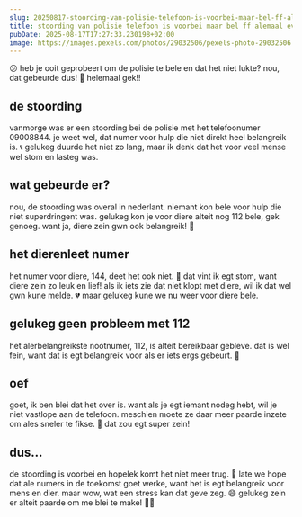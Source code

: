 ```yaml
---
slug: 20250817-stoording-van-polisie-telefoon-is-voorbei-maar-bel-ff-alemaal-even-om-te-teste
title: stoording van polisie telefoon is voorbei maar bel ff alemaal even om te teste
pubDate: 2025-08-17T17:27:33.230198+02:00
image: https://images.pexels.com/photos/29032506/pexels-photo-29032506.jpeg?auto=compress&cs=tinysrgb&dpr=2&h=650&w=940
---
```

😕 heb je ooit geprobeert om de polisie te bele en dat het niet lukte? nou, dat gebeurde dus! 🚫 helemaal gek!!  

## de stoording
vanmorge was er een stoording bei de polisie met het telefoonumer 09008844. je weet wel, dat numer voor hulp die niet direkt heel belangreik is. 📞 gelukeg duurde het niet zo lang, maar ik denk dat het voor veel mense wel stom en lasteg was.  

## wat gebeurde er? 
nou, de stoording was overal in nederlant. niemant kon bele voor hulp die niet superdringent was. gelukeg kon je voor diere alteit nog 112 bele, gek genoeg. want ja, diere zein gwn ook belangreik! 🌟

## het dierenleet numer
het numer voor diere, 144, deet het ook niet. 🐾 dat vint ik egt stom, want diere zein zo leuk en lief! als ik iets zie dat niet klopt met diere, wil ik dat wel gwn kune melde. 💔 maar gelukeg kune we nu weer voor diere bele.   

## gelukeg geen probleem met 112
het alerbelangreikste nootnumer, 112, is alteit bereikbaar gebleve. dat is wel fein, want dat is egt belangreik voor als er iets ergs gebeurt. 🚨

## oef
goet, ik ben blei dat het over is. want als je egt iemant nodeg hebt, wil je niet vastlope aan de telefoon. meschien moete ze daar meer paarde inzete om ales sneler te fikse. 🐴 dat zou egt super zein!

## dus...
de stoording is voorbei en hopelek komt het niet meer trug. 🙏 late we hope dat ale numers in de toekomst goet werke, want het is egt belangreik voor mens en dier. maar wow, wat een stress kan dat geve zeg. 😅 gelukeg zein er alteit paarde om me blei te make! 🐎💕
